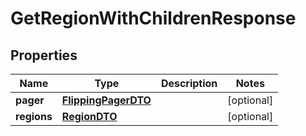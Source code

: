 

# GetRegionWithChildrenResponse


## Properties

Name | Type | Description | Notes
------------ | ------------- | ------------- | -------------
**pager** | [**FlippingPagerDTO**](FlippingPagerDTO.md) |  |  [optional]
**regions** | [**RegionDTO**](RegionDTO.md) |  |  [optional]



